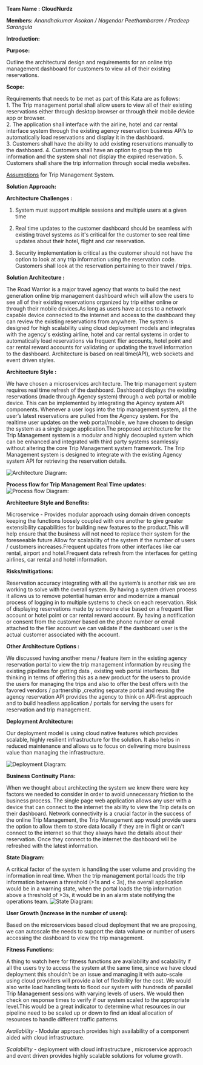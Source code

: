 **Team Name :** **CloudNurdz**

**Members:** *Anandhakumar Asokan / Nagendar Peethambaram / Pradeep Sarangula*

 
**Introduction:**
  
  **Purpose:**
  
   Outline the architectural design and requirements for an online trip management dashboard for customers to view all of their existing reservations.
  
  **Scope:**
  
  Requirements that needs to be met as part of this Kata are as follows:        
	1. The Trip management portal shall allow users to view all of their existing reservations either
	  through desktop browser or through their mobile device app or browser.  
	2. The application shall interface with the airline, hotel and car rental interface system through 
	  the existing agency reservation business API’s to automatically load reservations and display it in the dashboard.  
    	3. Customers shall have the ability to add existing reservations manually to the dashboard.
    	4. Customers shall have an option to group the trip information and the system shall not display the expired reservation. 
    	5. Customers shall share the trip information through social media websites. 
 
  [Assumptions](Assumptions.md) for Trip Management System.

****Solution Approach:****

**Architecture Challenges :**
 
  1. System must support multiple sessions and multiple users at a given time 
 
  2. Real time updates to the customer dashboard should be seamless with existing travel systems as it's critical for the customer
     to see real time updates about their hotel, flight and car reservation.
 
  3. Security implementation is critical as the customer should not have the option to look at any trip information 
     using the reservation code. Customers shall look at the reservation pertaining to their travel / trips.

**Solution Architecture :**

The Road Warrior is a major travel agency that wants to build the next generation online trip management dashboard which will allow the users to see all of their existing reservations organized by trip either online or through their mobile devices.As long as users have access to a network capable device connected to the internet and access to the dashboard they can review the existing reservations from anywhere. The system is designed for high scalability using cloud deployment models and integrates with the agency's existing airline, hotel and car rental systems in order to automatically load reservations via frequent flier accounts, hotel point and car rental reward accounts for validating or updating the travel information to the dashboard. Architecture is based on real time(API), web sockets and event driven styles. 

**Architecture Style :**

We have chosen a microservices architecture. The trip management system requires real time refresh of the dashboard. Dashboard displays the existing reservations (made through Agency system) through a web portal or mobile device. This can be implemented by integrating the Agency system API components. Whenever a user logs into the trip management system, all the user’s latest reservations are pulled from the Agency system. For the realtime user updates on the web portal/mobile, we have chosen to design the system as a single page application.The proposed architecture for the Trip Management system is a modular and highly decoupled system which can be enhanced and integrated with third party systems seamlessly without altering the core Trip Management system framework. The Trip Management system is designed to integrate with the existing Agency system API for retrieving the reservation details.

![**Architecture Diagram:**](Architecture/Logical/Logical_Architecture.png)

**Process flow for Trip Management Real Time updates:**
![**Process flow Diagram:**](Architecture/ProcessFlow.JPG)

**Architecture Style and Benefits:**

Microservice - Provides modular approach using domain driven concepts keeping the functions loosely coupled with one another to give greater extensibility capabilities for building new features to the product.This will help ensure that the business will not need to replace their system for the foreseeable future.Allow for scalability of the system if the number of users / customers  increases.Frequent updates from other interfaces like car rental, airport and hotel.Frequent data refresh from the interfaces for getting airlines, car rental and hotel information. 

**Risks/mitigations:** 

Reservation accuracy integrating with all the system’s is another risk we are working to solve with the overall system. By having a system driven process it allows us to remove potential human error and modernize a manual process of logging in to multiple systems to check on each reservation.
Risk of displaying reservations made by someone else based on a frequent flier account or hotel point or car rental reward account. By having a notification or consent from the customer based on the phone number or email attached to the flier account we can validate if the dashboard user is the actual customer associated with the account.

**Other Architecture Options :**

We discussed having another menu / feature item in the existing agency reservation portal to view the trip management information by reusing the existing pipelines for getting data , existing web portal interfaces. But thinking in terms of offering this as a new product for the users to provide the users for managing the trips and also to offer the best offers with the favored vendors / partnership ,creating separate portal and reusing the agency reservation API provides the agency to think on API-first approach and to build headless application / portals for serving the users for reservation and trip management. 

**Deployment Architecture:**

Our deployment model is using cloud native features which provides scalable, highly resilient infrastructure for the solution. It also helps in reduced maintenance and allows us to focus on delivering more business value than managing the infrastructure. 

![**Deployment Diagram:**](https://github.com/akasokan99/kata_cloudNurdz/blob/main/Architecture/Deployment/Deployment_Architecture.png)


**Business Continuity Plans:**

When we thought about architecting the system we knew there were key factors we needed to consider in order to avoid unnecessary friction to the business process. The single page web application allows any user with a device that can connect to the internet the ability to view the Trip details on their dashboard.  Network connectivity is a crucial factor in the success of the online Trip Management, the Trip Management app would provide users the option to allow them to store data locally if they are in flight or can't connect to the internet so that they always have the details about their reservation. Once they connect to the internet the dashboard will be refreshed with the latest information.

**State Diagram:**

A critical factor of the system is handling the user volume and providing the information in real time.  When the trip management portal loads the trip information between a threshold (>1s and < 3s), the overall application would be in a warning state, when the portal loads the trip information above a threshold of >3s, it would be in an alarm state notifying the operations team. 
![**State Diagram:**](Architecture/StateDiagram.JPG)

**User Growth (Increase in the number of users):**

Based on the microservices based cloud deployment that we are proposing, we can autoscale the needs to support the data volume or number of users accessing the dashboard to view the trip management.

**Fitness Functions:**

A thing to watch here for fitness functions are availability and scalability if all the users try to access the system at the same time, since we have cloud deployment this shouldn’t be an issue and managing it with auto-scale using cloud providers will provide a lot of flexibility for the cost. We would also write load handling tests to flood our system with hundreds of parallel Trip Management sessions with varying levels of users. We would then check on response times to verify if our system scaled to the appropriate level.This would be a great indicator to determine what resources in our pipeline need to be scaled up or down to find an ideal allocation of resources to handle different traffic patterns. 

   *Availability* - Modular approach provides high availability of a component aided with cloud infrastructure. 

   *Scalability* - deployment with cloud infrastructure , microservice approach and event driven provides highly scalable solutions for volume growth.

